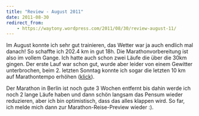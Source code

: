 ```yaml
---
title: "Review - August 2011"
date: 2011-08-30
redirect_from:
    - https://waytony.wordpress.com/2011/08/30/review-august-11/
---
```


Im August konnte ich sehr gut trainieren, das Wetter war ja auch endlich mal danach! So schaffte ich 202.4 km in gut 18h. Die Marathonvorbereitung ist also im vollem Gange. Ich hatte auch schon zwei Läufe die über die 30km gingen. Der erste Lauf war schon gut, wurde aber leider von einem Gewitter unterbrochen, beim 2. letzten Sonntag konnte ich sogar die letzten 10 km auf Marathontempo erhöhen ([klick](http://connect.garmin.com/activity/110103574)).

Der Marathon in Berlin ist noch gute 3 Wochen entfernt bis dahin werde ich noch 2 lange Läufe haben und dann schön langsam das Pensum wieder reduzieren, aber ich bin optimistisch, dass das alles klappen wird. So far, ich melde mich dann zur Marathon-Reise-Preview wieder :).
<br><br>
